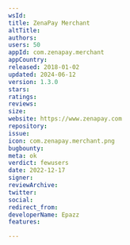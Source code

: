 ```yaml
---
wsId: 
title: ZenaPay Merchant
altTitle: 
authors: 
users: 50
appId: com.zenapay.merchant
appCountry: 
released: 2018-01-02
updated: 2024-06-12
version: 1.3.0
stars: 
ratings: 
reviews: 
size: 
website: https://www.zenapay.com
repository: 
issue: 
icon: com.zenapay.merchant.png
bugbounty: 
meta: ok
verdict: fewusers
date: 2022-12-17
signer: 
reviewArchive: 
twitter: 
social: 
redirect_from: 
developerName: Epazz
features: 

---
```


